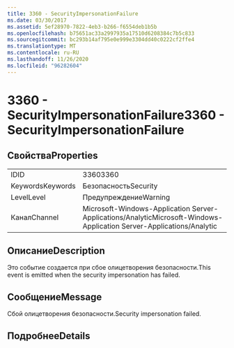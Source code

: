 ```yaml
---
title: 3360 - SecurityImpersonationFailure
ms.date: 03/30/2017
ms.assetid: 5ef28970-7822-4eb3-b266-f6554deb1b5b
ms.openlocfilehash: b75651ac33a2997935a17510d6208384c7b5c833
ms.sourcegitcommit: bc293b14af795e0e999e3304dd40c0222cf2ffe4
ms.translationtype: MT
ms.contentlocale: ru-RU
ms.lasthandoff: 11/26/2020
ms.locfileid: "96282604"
---
```

# <a name="3360---securityimpersonationfailure"></a><span data-ttu-id="6b4a8-102">3360 - SecurityImpersonationFailure</span><span class="sxs-lookup"><span data-stu-id="6b4a8-102">3360 - SecurityImpersonationFailure</span></span>

## <a name="properties"></a><span data-ttu-id="6b4a8-103">Свойства</span><span class="sxs-lookup"><span data-stu-id="6b4a8-103">Properties</span></span>  
  
|||  
|-|-|  
|<span data-ttu-id="6b4a8-104">ID</span><span class="sxs-lookup"><span data-stu-id="6b4a8-104">ID</span></span>|<span data-ttu-id="6b4a8-105">3360</span><span class="sxs-lookup"><span data-stu-id="6b4a8-105">3360</span></span>|  
|<span data-ttu-id="6b4a8-106">Keywords</span><span class="sxs-lookup"><span data-stu-id="6b4a8-106">Keywords</span></span>|<span data-ttu-id="6b4a8-107">Безопасность</span><span class="sxs-lookup"><span data-stu-id="6b4a8-107">Security</span></span>|  
|<span data-ttu-id="6b4a8-108">Level</span><span class="sxs-lookup"><span data-stu-id="6b4a8-108">Level</span></span>|<span data-ttu-id="6b4a8-109">Предупреждение</span><span class="sxs-lookup"><span data-stu-id="6b4a8-109">Warning</span></span>|  
|<span data-ttu-id="6b4a8-110">Канал</span><span class="sxs-lookup"><span data-stu-id="6b4a8-110">Channel</span></span>|<span data-ttu-id="6b4a8-111">Microsoft-Windows-Application Server-Applications/Analytic</span><span class="sxs-lookup"><span data-stu-id="6b4a8-111">Microsoft-Windows-Application Server-Applications/Analytic</span></span>|  
  
## <a name="description"></a><span data-ttu-id="6b4a8-112">Описание</span><span class="sxs-lookup"><span data-stu-id="6b4a8-112">Description</span></span>  

 <span data-ttu-id="6b4a8-113">Это событие создается при сбое олицетворения безопасности.</span><span class="sxs-lookup"><span data-stu-id="6b4a8-113">This event is emitted when the security impersonation has failed.</span></span>  
  
## <a name="message"></a><span data-ttu-id="6b4a8-114">Сообщение</span><span class="sxs-lookup"><span data-stu-id="6b4a8-114">Message</span></span>  

 <span data-ttu-id="6b4a8-115">Сбой олицетворения безопасности.</span><span class="sxs-lookup"><span data-stu-id="6b4a8-115">Security impersonation failed.</span></span>  
  
## <a name="details"></a><span data-ttu-id="6b4a8-116">Подробнее</span><span class="sxs-lookup"><span data-stu-id="6b4a8-116">Details</span></span>
